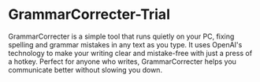 # GrammarCorrecter-Trial
GrammarCorrecter is a simple tool that runs quietly on your PC, fixing spelling and grammar mistakes in any text as you type. It uses OpenAI's technology to make your writing clear and mistake-free with just a press of a hotkey. Perfect for anyone who writes, GrammarCorrecter helps you communicate better without slowing you down.

